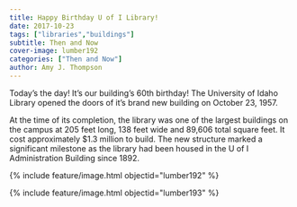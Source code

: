 ```yaml
---
title: Happy Birthday U of I Library!
date: 2017-10-23
tags: ["libraries","buildings"]
subtitle: Then and Now
cover-image: lumber192
categories: ["Then and Now"]
author: Amy J. Thompson
---
```


Today’s the day! It’s our building’s 60th birthday! The University of Idaho Library opened the doors of it’s brand new building on October 23, 1957. 

At the time of its completion, the library was one of the
largest buildings on the campus at 205 feet long, 138 feet wide and 89,606
total square feet. It cost approximately $1.3 million to build. The new
structure marked a significant milestone as the library had been housed in the
U of I Administration Building since 1892.

{% include feature/image.html objectid="lumber192" %}

{% include feature/image.html objectid="lumber193" %}
